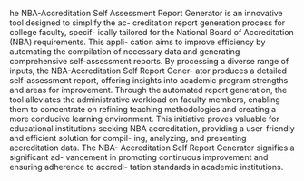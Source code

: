 he NBA-Accreditation Self Assessment Report
Generator is an innovative tool designed to simplify the ac-
creditation report generation process for college faculty, specif-
ically tailored for the National Board of Accreditation (NBA)
requirements. This appli- cation aims to improve efficiency by
automating the compilation of necessary data and generating
comprehensive self-assessment reports. By processing a diverse
range of inputs, the NBA-Accreditation Self Report Gener-
ator produces a detailed self-assessment report, offering insights
into academic program strengths and areas for improvement.
Through the automated report generation, the tool alleviates
the administrative workload on faculty members, enabling them
to concentrate on refining teaching methodologies and creating
a more conducive learning environment. This initiative proves
valuable for educational institutions seeking NBA accreditation,
providing a user-friendly and efficient solution for compil-
ing, analyzing, and presenting accreditation data. The NBA-
Accreditation Self Report Generator signifies a significant ad-
vancement in promoting continuous improvement and ensuring
adherence to accredi- tation standards in academic institutions.
